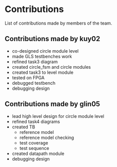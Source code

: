 # Contributions
List of contributions made by members of the team.

## Contributions made by kuy02
- co-designed circle module level
- made GLS testbenches work
- refined task3 diagram
- created circle_fsm and circle modules
- created task3 to level module
- tested on FPGA
- debugged testbench
- debugging design

## Contributions made by glin05
- lead high level design for circle module level
- refined task4 diagrams
- created TB 
    - reference model
    - reference model checking
    - test coverage
    - test sequence
- created datapath module
- debugging design

